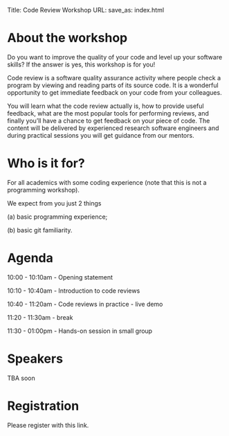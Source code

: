 Title: Code Review Workshop
URL:
save_as: index.html

# About the workshop

Do you want to improve the quality of your code and level up your software skills? If the answer is yes, this workshop is for you!

Code review is a software quality assurance activity where people check a program by viewing and reading parts of its source code. It is a wonderful opportunity to get immediate feedback on your code from your colleagues.

You will learn what the code review actually is, how to provide useful feedback, what are the most popular tools for performing reviews, and finally you’ll have a chance to get feedback on your piece of code. The content will be delivered by experienced research software engineers and during practical sessions you will get guidance from our mentors.

# Who is it for?

For all academics with some coding experience (note that this is not a programming workshop).

We expect from you just 2 things

(a) basic programming experience;

(b) basic git familiarity.

# Agenda

10:00 - 10:10am - Opening statement

10:10 - 10:40am - Introduction to code reviews

10:40 - 11:20am - Code reviews in practice - live demo

11:20 - 11:30am - break

11:30 - 01:00pm - Hands-on session in small group

# Speakers

TBA soon

# Registration

Please register with this link.
